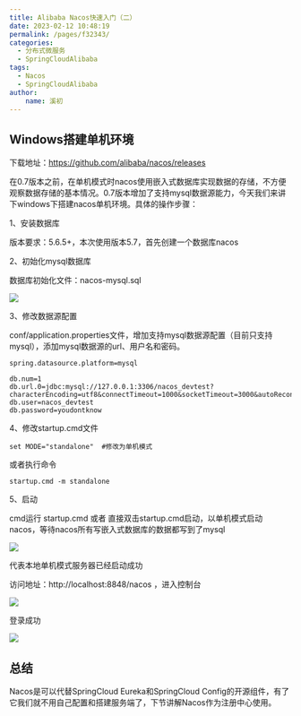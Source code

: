 ```yaml
---
title: Alibaba Nacos快速入门（二）
date: 2023-02-12 10:48:19
permalink: /pages/f32343/
categories:
  - 分布式微服务
  - SpringCloudAlibaba
tags:
  - Nacos
  - SpringCloudAlibaba
author: 
    name: 溪初
---
```


## Windows搭建单机环境
下载地址：<https://github.com/alibaba/nacos/releases>

在0.7版本之前，在单机模式时nacos使用嵌入式数据库实现数据的存储，不方便观察数据存储的基本情况。0.7版本增加了支持mysql数据源能力，今天我们来讲下windows下搭建nacos单机环境。具体的操作步骤：

1、安装数据库

版本要求：5.6.5+，本次使用版本5.7，首先创建一个数据库nacos

2、初始化mysql数据库

数据库初始化文件：nacos-mysql.sql

![](https://fire-repository.oss-cn-beijing.aliyuncs.com/spring-cloud/230212/5.png)

3、修改数据源配置

conf/application.properties文件，增加支持mysql数据源配置（目前只支持mysql），添加mysql数据源的url、用户名和密码。
```properties
spring.datasource.platform=mysql

db.num=1
db.url.0=jdbc:mysql://127.0.0.1:3306/nacos_devtest?characterEncoding=utf8&connectTimeout=1000&socketTimeout=3000&autoReconnect=true
db.user=nacos_devtest
db.password=youdontknow
```

4、修改startup.cmd文件
```properties
set MODE="standalone"  #修改为单机模式
```
或者执行命令
```shell
startup.cmd -m standalone
```

5、启动

cmd运行 startup.cmd 或者 直接双击startup.cmd启动，以单机模式启动nacos，等待nacos所有写嵌入式数据库的数据都写到了mysql

![](https://fire-repository.oss-cn-beijing.aliyuncs.com/spring-cloud/230212/6.png)

代表本地单机模式服务器已经启动成功

访问地址：http://localhost:8848/nacos ，进入控制台

![](https://fire-repository.oss-cn-beijing.aliyuncs.com/spring-cloud/230212/7.png)

登录成功

![](https://fire-repository.oss-cn-beijing.aliyuncs.com/spring-cloud/230212/8.png)


## 总结

Nacos是可以代替SpringCloud Eureka和SpringCloud Config的开源组件，有了它我们就不用自己配置和搭建服务端了，下节讲解Nacos作为注册中心使用。